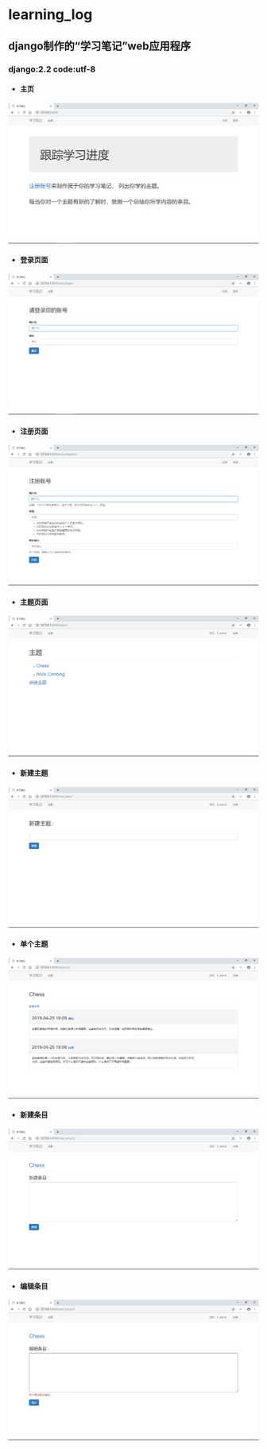 # learning_log  
## django制作的“学习笔记”web应用程序  
### django:2.2  code:utf-8  


+ #### 主页
![image text](https://raw.githubusercontent.com/Weydon-Ding/learning_log/master/img-folder/index.png)  
+ #### 登录页面
![image text](https://raw.githubusercontent.com/Weydon-Ding/learning_log/master/img-folder/login.png)  
+ #### 注册页面
![image text](https://raw.githubusercontent.com/Weydon-Ding/learning_log/master/img-folder/register.png)  
+ #### 主题页面
![image text](https://raw.githubusercontent.com/Weydon-Ding/learning_log/master/img-folder/topics.png)  
+ #### 新建主题
![image text](https://raw.githubusercontent.com/Weydon-Ding/learning_log/master/img-folder/new_topic.png)  
+ #### 单个主题
![image text](https://raw.githubusercontent.com/Weydon-Ding/learning_log/master/img-folder/topic.png)  
+ #### 新建条目
![image text](https://raw.githubusercontent.com/Weydon-Ding/learning_log/master/img-folder/new_entry.png)  
+ #### 编辑条目
![image text](https://raw.githubusercontent.com/Weydon-Ding/learning_log/master/img-folder/edit_entry.png)  
